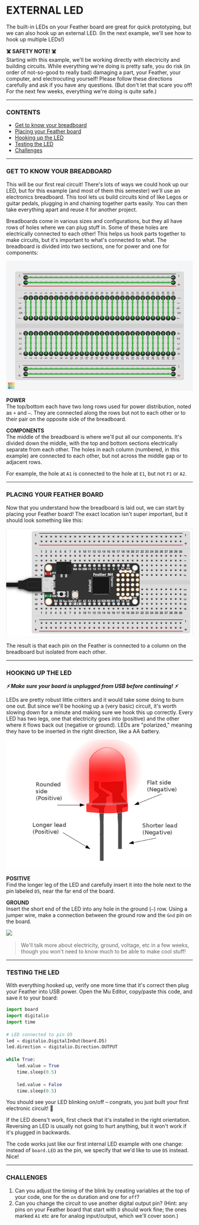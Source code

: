 # EXTERNAL LED

The built-in LEDs on your Feather board are great for quick prototyping, but we can also hook up an external LED. (In the next example, we'll see how to hook up multiple LEDs!)

**☠️ SAFETY NOTE! ☠️**  
Starting with this example, we'll be working directly with electricity and building circuits. While everything we're doing is pretty safe, you do risk (in order of not-so-good to really bad) damaging a part, your Feather, your computer, and electrocuting yourself! Please follow these directions carefully and ask if you have any questions. (But don't let that scare you off! For the next few weeks, everything we're doing is quite safe.)

***

### CONTENTS  

* [Get to know your breadboard](#get-to-know-your-breadboard)  
* [Placing your Feather board](#placing-your-feather-board)  
* [Hooking up the LED](#hooking-up-the-led)  
* [Testing the LED](#testing-the-led)  
* [Challenges](#challenges)  

***

### GET TO KNOW YOUR BREADBOARD  
This will be our first real circuit! There's lots of ways we could hook up our LED, but for this example (and most of them this semester) we'll use an electronics breadboard. This tool lets us build circuits kind of like Legos or guitar pedals, plugging in and chaining together parts easily. You can then take everything apart and reuse it for another project.

Breadboards come in various sizes and configurations, but they all have rows of holes where we can plug stuff in. Some of these holes are electrically connected to each other! This helps us hook parts together to make circuits, but it's important to what's connected to what. The breadboard is divided into two sections, one for power and one for components:

![](../Images/BreadboardLayout.png)

**POWER**  
The top/bottom each have two long rows used for power distribution, noted as `+` and `–`. They are connected along the rows but not to each other or to their pair on the opposite side of the breadboard.

**COMPONENTS**  
The middle of the breadboard is where we'll put all our components. It's divided down the middle, with the top and bottom sections electrically separate from each other. The holes in each column (numbered, in this example) are connected to each other, but not across the middle gap or to adjacent rows.

For example, the hole at `A1` is connected to the hole at `E1`, but not `F1` or `A2`.

***

### PLACING YOUR FEATHER BOARD  
Now that you understand how the breadboard is laid out, we can start by placing your Feather board! The exact location isn't super important, but it should look something like this:

![](../Images/FeatherOnBreadboard.png)

The result is that each pin on the Feather is connected to a column on the breadboard but isolated from each other.

***

### HOOKING UP THE LED  
***⚡️ Make sure your board is unplugged from USB before continuing! ⚡️***

LEDs are pretty robust little critters and it would take some doing to burn one out. But since we'll be hooking up a (very basic) circuit, it's worth slowing down for a minute and making sure we hook this up correctly. Every LED has two legs, one that electricity goes into (positive) and the other where it flows back out (negative or ground). LEDs are "polarized," meaning they have to be inserted in the right direction, like a AA battery.

![](../Images/LED-Orientation.png)

**POSITIVE**  
Find the longer leg of the LED and carefully insert it into the hole next to the pin labeled `D5`, near the far end of the board.

**GROUND**  
Insert the short end of the LED into any hole in the ground (`–`) row. Using a jumper wire, make a connection between the ground row and the `Gnd` pin on the board.

![](../Images/ExternalLED.jpg)

> We'll talk more about electricity, ground, voltage, etc in a few weeks, though you won't need to know much to be able to make cool stuff!

***

### TESTING THE LED  
With everything hooked up, verify one more time that it's correct then plug your Feather into USB power. Open the Mu Editor, copy/paste this code, and save it to your board:

```python
import board
import digitalio
import time

# LED connected to pin D5
led = digitalio.DigitalInOut(board.D5)
led.direction = digitalio.Direction.OUTPUT

while True:
    led.value = True
    time.sleep(0.5)
    
    led.value = False
    time.sleep(0.5)
```

You should see your LED blinking on/off – congrats, you just built your first electronic circuit! 🎉

If the LED doens't work, first check that it's installed in the right orientation. Reversing an LED is usually not going to hurt anything, but it won't work if it's plugged in backwards.

The code works just like our first internal LED example with one change: instead of `board.LED` as the pin, we specify that we'd like to use `D5` instead. Nice!

***

### CHALLENGES  

1. Can you adjust the timing of the blink by creating variables at the top of your code, one for the `on` duration and one for `off`?  
2. Can you change the circuit to use another digital output pin? (Hint: any pins on your Feather board that start with `D` should work fine; the ones marked `A1` etc are for analog input/output, which we'll cover soon.)  

